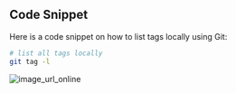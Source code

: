 ## Code Snippet

Here is a code snippet on how to list tags locally using Git:

```bash
# list all tags locally
git tag -l
```

![image_url_online](https://media.geeksforgeeks.org/wp-content/uploads/20210915020701/Readme1.png)
